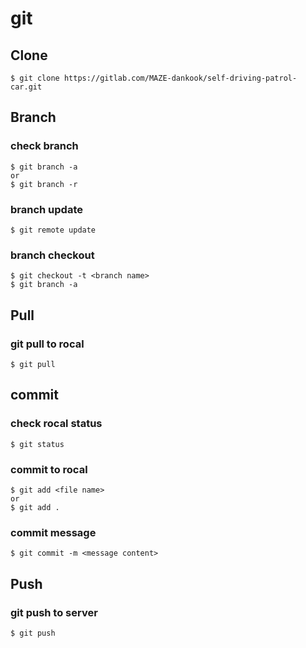 # git

## Clone

```
$ git clone https://gitlab.com/MAZE-dankook/self-driving-patrol-car.git
```

## Branch

### check branch

```
$ git branch -a
or
$ git branch -r
```

### branch update 

```
$ git remote update
```

### branch checkout

```
$ git checkout -t <branch name>
$ git branch -a
```

## Pull

### git pull to rocal

```
$ git pull
```

## commit

### check rocal status

```
$ git status
```

### commit to rocal

```
$ git add <file name>
or
$ git add .
```

### commit message

```
$ git commit -m <message content>
```

## Push

### git push to server

```
$ git push
```